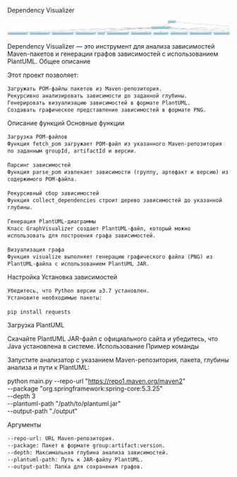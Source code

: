 Dependency Visualizer

![Header1](https://github.com/go1x1loh/dsconfig/blob/main/hw2/output/graph.png)


Dependency Visualizer — это инструмент для анализа зависимостей Maven-пакетов и генерации графов зависимостей с использованием PlantUML.
Общее описание

Этот проект позволяет:

    Загружать POM-файлы пакетов из Maven-репозитория.
    Рекурсивно анализировать зависимости до заданной глубины.
    Генерировать визуализацию зависимостей в формате PlantUML.
    Создавать графическое представление зависимостей в формате PNG.

Описание функций
Основные функции

    Загрузка POM-файлов
    Функция fetch_pom загружает POM-файл из указанного Maven-репозитория по заданным groupId, artifactId и версии.

    Парсинг зависимостей
    Функция parse_pom извлекает зависимости (группу, артефакт и версию) из содержимого POM-файла.

    Рекурсивный сбор зависимостей
    Функция collect_dependencies строит дерево зависимостей до указанной глубины.

    Генерация PlantUML-диаграммы
    Класс GraphVisualizer создает PlantUML-файл, который можно использовать для построения графа зависимостей.

    Визуализация графа
    Функция visualize выполняет генерацию графического файла (PNG) из PlantUML-файла с использованием PlantUML JAR.

Настройка
Установка зависимостей

    Убедитесь, что Python версии ≥3.7 установлен.
    Установите необходимые пакеты:

    pip install requests

Загрузка PlantUML

Скачайте PlantUML JAR-файл с официального сайта и убедитесь, что Java установлена в системе.
Использование
Пример команды

Запустите анализатор с указанием Maven-репозитория, пакета, глубины анализа и пути к PlantUML:

python main.py --repo-url "https://repo1.maven.org/maven2" \
               --package "org.springframework:spring-core:5.3.25" \
               --depth 3 \
               --plantuml-path "/path/to/plantuml.jar" \
               --output-path "./output"

Аргументы

    --repo-url: URL Maven-репозитория.
    --package: Пакет в формате group:artifact:version.
    --depth: Максимальная глубина анализа зависимостей.
    --plantuml-path: Путь к JAR-файлу PlantUML.
    --output-path: Папка для сохранения графов.
